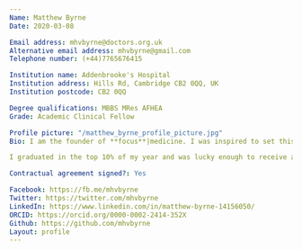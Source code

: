 ```yaml
---
Name: Matthew Byrne
Date: 2020-03-08

Email address: mhvbyrne@doctors.org.uk
Alternative email address: mhvbyrne@gmail.com
Telephone number: (+44)7765676415

Institution name: Addenbrooke's Hospital
Institution address: Hills Rd, Cambridge CB2 0QQ, UK
Institution postcode: CB2 0QQ

Degree qualifications: MBBS MRes AFHEA
Grade: Academic Clinical Fellow

Profile picture: "/matthew_byrne_profile_picture.jpg"
Bio: I am the founder of **focus**|medicine. I was inspired to set this up because I felt current educational resources weren't up to scratch. I am an Academic Clinical Fellow in Oxford and I also completed an Academic Foundation Programme in Surgery in Cambridge, as well as a year out of programme as an Anatomy Demonstrator for Cambridge University. I am particularly interested in academic surgery and entrepreneurship, but I have been surprised by how much I have enjoyed teaching and that was part of the inspiration for setting up this resource.

I graduated in the top 10% of my year and was lucky enough to receive a number of prizes along the way. I also love volunteering and with some friends I started an organ donation education charity called [We Are Donors](https://www.wearedonors.org) as well as a [medical student research journal](https://journal.nsamr.ac.uk). In the future, I hope to complete a PhD and to pursue a career as an Academic Surgeon.

Contractual agreement signed?: Yes

Facebook: https://fb.me/mhvbyrne
Twitter: https://twitter.com/mhvbyrne
LinkedIn: https://www.linkedin.com/in/matthew-byrne-14156050/
ORCID: https://orcid.org/0000-0002-2414-352X
Github: https://github.com/mhvbyrne
Layout: profile
---
```

